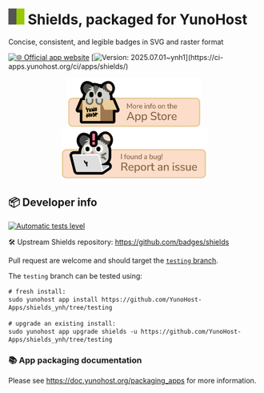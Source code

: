 <!--
N.B.: This README was automatically generated by <https://github.com/YunoHost/apps_tools/blob/main/readme_generator>
It shall NOT be edited by hand.
-->

<h1>
  <img src="https://raw.githubusercontent.com/YunoHost/apps/main/logos/shields.png" width="32px" alt="Logo of Shields">
  Shields, packaged for YunoHost
</h1>

Concise, consistent, and legible badges in SVG and raster format

[![🌐 Official app website](https://img.shields.io/badge/Official_app_website-darkgreen?style=for-the-badge)](https://shields.io/)
[![Version: 2025.07.01~ynh1](https://img.shields.io/badge/Version-2025.07.01~ynh1-rgba(0,150,0,1)?style=for-the-badge)](https://ci-apps.yunohost.org/ci/apps/shields/)

<div align="center">
<a href="https://apps.yunohost.org/app/shields"><img height="100px" src="https://github.com/YunoHost/yunohost-artwork/raw/refs/heads/main/badges/neopossum-badges/badge_more_info_on_the_appstore.svg"/></a>
<a href="https://github.com/YunoHost-Apps/shields_ynh/issues"><img height="100px" src="https://github.com/YunoHost/yunohost-artwork/raw/refs/heads/main/badges/neopossum-badges/badge_report_an_issue.svg"/></a>
</div>

## 📦 Developer info

[![Automatic tests level](https://apps.yunohost.org/badge/cilevel/shields)](https://ci-apps.yunohost.org/ci/apps/shields/)

🛠️ Upstream Shields repository: <https://github.com/badges/shields>

Pull request are welcome and should target the [`testing` branch](https://github.com/YunoHost-Apps/shields_ynh/tree/testing).

The `testing` branch can be tested using:
```
# fresh install:
sudo yunohost app install https://github.com/YunoHost-Apps/shields_ynh/tree/testing

# upgrade an existing install:
sudo yunohost app upgrade shields -u https://github.com/YunoHost-Apps/shields_ynh/tree/testing
```

### 📚 App packaging documentation

Please see <https://doc.yunohost.org/packaging_apps> for more information.